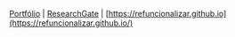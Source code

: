 [Portfólio](https://bolitto.github.io/)
| [ResearchGate](https://www.researchgate.net/profile/Walter-Carvalho-3)
| [https://refuncionalizar.github.io](https://refuncionalizar.github.io/)
